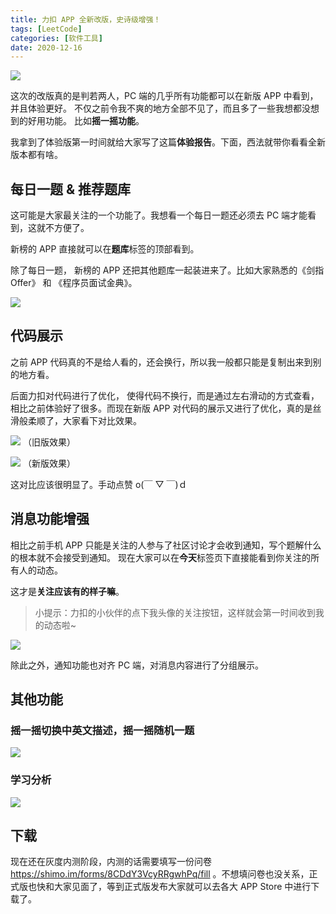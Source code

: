 ```yaml
---
title: 力扣 APP 全新改版，史诗级增强！
tags: [LeetCode]
categories: [软件工具]
date: 2020-12-16
---
```


![](https://tva1.sinaimg.cn/large/0081Kckwly1glomy7awgxj31e00la4qp.jpg)

这次的改版真的是判若两人，PC 端的几乎所有功能都可以在新版 APP 中看到，并且体验更好。 不仅之前令我不爽的地方全部不见了，而且多了一些我想都没想到的好用功能。 比如**摇一摇功能**。

我拿到了体验版第一时间就给大家写了这篇**体验报告**。下面，西法就带你看看全新版本都有啥。

<!-- more -->

## 每日一题 & 推荐题库

这可能是大家最关注的一个功能了。我想看一个每日一题还必须去 PC 端才能看到，这就不方便了。

新榜的 APP 直接就可以在**题库**标签的顶部看到。

除了每日一题， 新榜的 APP 还把其他题库一起装进来了。比如大家熟悉的《剑指 Offer》 和 《程序员面试金典》。

![](https://tva1.sinaimg.cn/large/0081Kckwly1gloefprq2cj30u01u0adq.jpg)

## 代码展示

之前 APP 代码真的不是给人看的，还会换行，所以我一般都只能是复制出来到别的地方看。

后面力扣对代码进行了优化， 使得代码不换行，而是通过左右滑动的方式查看，相比之前体验好了很多。而现在新版 APP 对代码的展示又进行了优化，真的是丝滑般柔顺了，大家看下对比效果。

![](https://tva1.sinaimg.cn/large/0081Kckwly1gloeel4twij30u01u0n1g.jpg)
（旧版效果）

![](https://tva1.sinaimg.cn/large/0081Kckwly1gloeebvb5rj30u01u00x4.jpg)
（新版效果）

这对比应该很明显了。手动点赞 o(￣ ▽ ￣)ｄ

## 消息功能增强

相比之前手机 APP 只能是关注的人参与了社区讨论才会收到通知，写个题解什么的根本就不会接受到通知。 现在大家可以在**今天**标签页下直接能看到你关注的所有人的动态。

这才是**关注应该有的样子嘛**。

> 小提示：力扣的小伙伴的点下我头像的关注按钮，这样就会第一时间收到我的动态啦~

![](https://tva1.sinaimg.cn/large/0081Kckwly1gloeg9wbaxj30u01u0q80.jpg)

除此之外，通知功能也对齐 PC 端，对消息内容进行了分组展示。

## 其他功能

### 摇一摇切换中英文描述，摇一摇随机一题

![](https://tva1.sinaimg.cn/large/0081Kckwly1gloehfxvqmj30u01u0776.jpg)

### 学习分析

![](https://tva1.sinaimg.cn/large/0081Kckwly1gloejc9tqzj30u01u0n0e.jpg)

## 下载

现在还在灰度内测阶段，内测的话需要填写一份问卷 https://shimo.im/forms/8CDdY3VcyRRgwhPq/fill 。不想填问卷也没关系，正式版也快和大家见面了，等到正式版发布大家就可以去各大 APP Store 中进行下载了。
